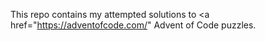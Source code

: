 This repo contains my attempted solutions to <a href="https://adventofcode.com/" Advent of Code</a> puzzles.
